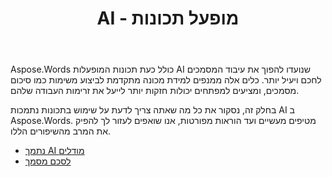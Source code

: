 ﻿---
title: AI - מופעל תכונות
second_title: Aspose.Words עבור Python via .NET
articleTitle: AI - מופעל תכונות
linktitle: AI - מופעל תכונות
type: docs
weight: 35
description: "Aspose.Words עבור Python מציג כלים המופעלים על AI כמו סיכום מסמכים כדי להגביר את היעילות. למד כיצד להשתמש בתכונות המופעלות AI עם טיפים והדרכה מפורטת."
url: /he/python-net/ai-powered-features/
timestamp: 2024-11-26-12-00-00
---

Aspose.Words כולל כעת תכונות המופעלות AI שנועדו להפוך את עיבוד המסמכים לחכם ויעיל יותר. כלים אלה ממנפים למידת מכונה מתקדמת לביצוע משימות כמו סיכום מסמכים, ומציעים למפתחים יכולות חזקות יותר לייעל את זרימות העבודה שלהם.

בחלק זה, נסקור את כל מה שאתה צריך לדעת על שימוש בתכונות נתמכות AI ב Aspose.Words. מטיפים מעשיים ועד הוראות מפורטות, אנו שואפים לעזור לך להפיק את המרב מהשיפורים הללו.

* [נתמך AI מודלים](/words/python-net/supported-ai-models/)
* [לסכם מסמך](/words/python-net/summarize-a-document/)
